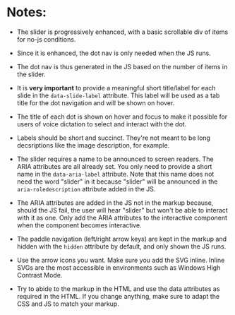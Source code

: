 # Notes:

- The slider is progressively enhanced, with a basic scrollable div of items for no-js conditions.
- Since it is enhanced, the dot nav is only needed when the JS runs. 
- The dot nav is thus generated in the JS based on the number of items in the slider.
- It is **very important** to provide a meaningful short title/label for each slide in the `data-slide-label` attribute. This label will be used as a tab title for the dot navigation and will be shown on hover.
- The title of each dot is shown on hover and focus to make it possible for users of voice dictation to select and interact with the dot.
- Labels should be short and succinct. They're not meant to be long decsriptions like the image description, for example.
- The slider requires a name to be announced to screen readers. The ARIA attributes are all already set. You only need to provide a short name in the `data-aria-label` attribute. Note that this name does not need the word "slider" in it because "slider" will be announced in the `aria-roledescription` attribute added in the JS.
- The ARIA attributes are added in the JS not in the markup because, should the JS fail, the user will hear "slider" but won't be able to interact with it as one. Only add the ARIA attributes to the interactive component when the component becomes interactive.

- The paddle navigation (left/right arrow keys) are kept in the markup and hidden with the `hidden` attribute by default, and only shown the JS runs.
- Use the arrow icons you want. Make sure you add the SVG inline. Inline SVGs are the most accessible in environments such as Windows High Contrast Mode.

- Try to abide to the markup in the HTML and use the data attributes as required in the HTML. If you change anything, make sure to adapt the CSS and JS to match your markup.